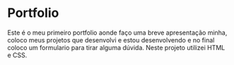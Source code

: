 # Portfolio
Este é o meu primeiro portfolio aonde faço uma breve apresentação minha, coloco meus projetos que desenvolvi e estou desenvolvendo e no final coloco um formulario para tirar alguma dúvida.
Neste projeto utilizei HTML e CSS.
